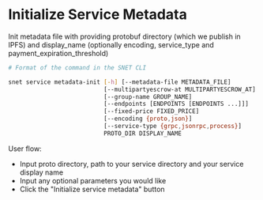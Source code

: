 # Initialize Service Metadata

Init metadata file with providing protobuf directory (which we publish in IPFS) and display\_name (optionally encoding, service\_type and payment\_expiration\_threshold)

<ImageViewer src="/assets/images/products/AIMarketplace/TUI/ServiceMetadataInitializationPage.webp" alt="Initialize Service Metadata Page"/>

```bash
# Format of the command in the SNET CLI

snet service metadata-init [-h] [--metadata-file METADATA_FILE]
                           [--multipartyescrow-at MULTIPARTYESCROW_AT]
                           [--group-name GROUP_NAME]
                           [--endpoints [ENDPOINTS [ENDPOINTS ...]]]
                           [--fixed-price FIXED_PRICE]
                           [--encoding {proto,json}]
                           [--service-type {grpc,jsonrpc,process}]
                           PROTO_DIR DISPLAY_NAME
```

User flow:

* Input proto directory, path to your service directory and your service display name
* Input any optional parameters you would like
* Click the "Initialize service metadata" button
